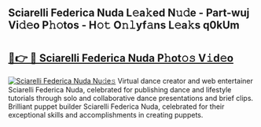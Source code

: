 ## Sciarelli Federica Nuda L𝚎a𝚔ed N𝚞𝚍e - Part-wuj Vi𝚍𝚎o P𝚑𝚘tos - H𝚘𝚝 O𝚗𝚕yf𝚊ns L𝚎a𝚔s q0kUm

# <h2><a href="http://kfcw0d.oniu.top/?m=Sciarelli+Federica+Nuda">🔗👉 🔴 Sciarelli Federica Nuda P𝚑ot𝚘𝚜 V𝚒d𝚎o</a></h2>

[![Sciarelli Federica Nuda Nu𝚍e𝚜](https://i.imgur.com/0qMVB7G.gif)](http://kfcw0d.oniu.top/?m=Sciarelli+Federica+Nuda)
Virtual dance creator and web entertainer Sciarelli Federica Nuda, celebrated for publishing dance and lifestyle tutorials through solo and collaborative dance presentations and brief clips. Brilliant puppet builder Sciarelli Federica Nuda, celebrated for their exceptional skills and accomplishments in creating puppets.  
